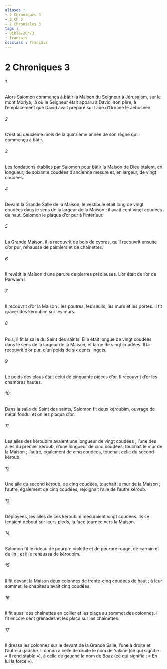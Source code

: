 ```yaml
---
aliases : 
- 2 Chroniques 3
- 2 Ch 3
- 2 Chronicles 3
tags : 
- Bible/2Ch/3
- français
cssclass : français
---
```


# 2 Chroniques 3

###### 1
Alors Salomon commença à bâtir la Maison du Seigneur à Jérusalem, sur le mont Moriya, là où le Seigneur était apparu à David, son père, à l’emplacement que David avait préparé sur l’aire d’Ornane le Jébuséen.
###### 2
C’est au deuxième mois de la quatrième année de son règne qu’il commença à bâtir.
###### 3
Les fondations établies par Salomon pour bâtir la Maison de Dieu étaient, en longueur, de soixante coudées d’ancienne mesure et, en largeur, de vingt coudées.
###### 4
Devant la Grande Salle de la Maison, le vestibule était long de vingt coudées dans le sens de la largeur de la Maison ; il avait cent vingt coudées de haut. Salomon le plaqua d’or pur à l’intérieur.
###### 5
La Grande Maison, il la recouvrit de bois de cyprès, qu’il recouvrit ensuite d’or pur, rehaussé de palmiers et de chaînettes.
###### 6
Il revêtit la Maison d’une parure de pierres précieuses. L’or était de l’or de Parwaïm !
###### 7
Il recouvrit d’or la Maison : les poutres, les seuils, les murs et les portes. Il fit graver des kéroubim sur les murs.
###### 8
Puis, il fit la salle du Saint des saints. Elle était longue de vingt coudées dans le sens de la largeur de la Maison, et large de vingt coudées. Il la recouvrit d’or pur, d’un poids de six cents lingots.
###### 9
Le poids des clous était celui de cinquante pièces d’or. Il recouvrit d’or les chambres hautes.
###### 10
Dans la salle du Saint des saints, Salomon fit deux kéroubim, ouvrage de métal fondu, et on les plaqua d’or.
###### 11
Les ailes des kéroubim avaient une longueur de vingt coudées ; l’une des ailes du premier kéroub, d’une longueur de cinq coudées, touchait le mur de la Maison ; l’autre, également de cinq coudées, touchait celle du second kéroub.
###### 12
Une aile du second kéroub, de cinq coudées, touchait le mur de la Maison ; l’autre, également de cinq coudées, rejoignait l’aile de l’autre kéroub.
###### 13
Déployées, les ailes de ces kéroubim mesuraient vingt coudées. Ils se tenaient debout sur leurs pieds, la face tournée vers la Maison.
###### 14
Salomon fit le rideau de pourpre violette et de pourpre rouge, de carmin et de lin ; et il le rehaussa de kéroubim.
###### 15
Il fit devant la Maison deux colonnes de trente-cinq coudées de haut ; à leur sommet, le chapiteau avait cinq coudées.
###### 16
Il fit aussi des chaînettes en collier et les plaça au sommet des colonnes. Il fit encore cent grenades et les plaça sur les chaînettes.
###### 17
Il dressa les colonnes sur le devant de la Grande Salle, l’une à droite et l’autre à gauche. Il donna à celle de droite le nom de Yakine (ce qui signifie : « Il rend stable »), à celle de gauche le nom de Boaz (ce qui signifie : « En lui la force »).
